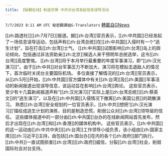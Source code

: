 ```yaml
---
title: 【秘翻在线】制造恐惧 中共对台湾发起信息误导活动
---
```

`7/7/2023 8:11 AM UTC 秘密翻譯組G-Translators` [轉載自GNews](https://gnews.org/articles/1442981)

[[zh:路透社]][[zh:7月7日]]报道。据[[zh:台湾]]官员表示，[[zh:中共国]]已经发起了一场信息误导运动，包括声称[[zh:台湾总统]]在[[zh:中共国]]入侵时有一个“逃生计划”，旨在打击[[zh:台湾]]士气。
[[zh:中共国]]试图影响[[zh:台湾]]岛上的舆论倾向，包括通过非法资助亲[[zh:北京]]候选人来干预明年总统选举，这令[[zh:台湾]]高度警惕。
[[zh:台湾]]将于本月举行最重要的年度军事演习，即“[[zh:汉光演习]]”。由于[[zh:中共]]对台军事压力不断加大，演习将在模拟击退敌人的情况下，首次临时关闭台主要国际机场。
多位直接了解情况的[[zh:台湾]]官员表示，从[[zh:5月]]开始，[[zh:中共国]]官方媒体中有关[[zh:台湾]]及[[zh:美国]]军事活动的新闻报道出现误导信息，该运动旨在影响[[zh:台湾]]舆论。
这些官员表示，至少有十几篇新闻报道声称“[[zh:汉光演习]]”实际上是[[zh:台湾总统]][[zh:蔡英文]]的“逃生演习”，以及在[[zh:中共国]]入侵情况下撤离[[zh:美国公民]]的疏散演习。
熟悉[[zh:台湾]]安全规划的一位官员表示，[[zh:中共]]想把‘[[zh:汉光演习]]’描绘成逃生计划的演练，目的是制造恐慌，削弱公众对[[zh:台湾]]领导层的信任。
这些媒体报道中的一部分由[[zh:中共国]]台办的在线新闻网站首先发布，然后才出现在[[zh:台湾]]和[[zh:香港]]的媒体机构中。
这些官员表示，[[zh:中共国]]的这一运动由[[zh:中共中央]][[zh:台湾]]工作领导小组负责，该小组由[[zh:国家主席]][[zh:习近平]]主持，由包括[[zh:国台办]]在内的各个[[zh:政府]]部门执行。
[[zh:中共]]一直试图损害[[zh:台湾]][[zh:政府]]威信，分裂[[zh:台湾]]社会，削弱国际社会对台支持。
